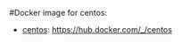 
#Docker image for centos:
- [centos](https://hub.docker.com/_/centos): https://hub.docker.com/_/centos
